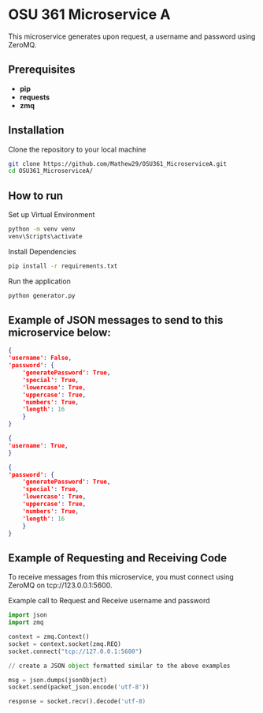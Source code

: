 # OSU 361 Microservice A

This microservice generates upon request, a username and password using ZeroMQ.

## Prerequisites
- **pip**
- **requests**
- **zmq**


## Installation

Clone the repository to your local machine
```bash
git clone https://github.com/Mathew29/OSU361_MicroserviceA.git
cd OSU361_MicroserviceA/
```

## How to run

Set up Virtual Environment
```bash
python -m venv venv
venv\Scripts\activate
```

Install Dependencies
```bash
pip install -r requirements.txt
```

Run the application
```bash
python generator.py
```

## Example of JSON messages to send to this microservice below:
```json
{
'username': False,
'password': {
    'generatePassword': True,
    'special': True,
    'lowercase': True,
    'uppercase': True,
    'numbers': True,
    'length': 16
    }
}
```
```json
{
'username': True,
}
```
```json
{
'password': {
    'generatePassword': True,
    'special': True,
    'lowercase': True,
    'uppercase': True,
    'numbers': True,
    'length': 16
    }
}
```

## Example of Requesting and Receiving Code
To receive messages from this microservice, you must connect using ZeroMQ on tcp://123.0.0.1:5600. 

Example call to Request and Receive username and password
```python
import json
import zmq

context = zmq.Context()
socket = context.socket(zmq.REQ)
socket.connect("tcp://127.0.0.1:5600")

// create a JSON object formatted similar to the above examples

msg = json.dumps(jsonObject)
socket.send(packet_json.encode('utf-8'))

response = socket.recv().decode('utf-8)
```




